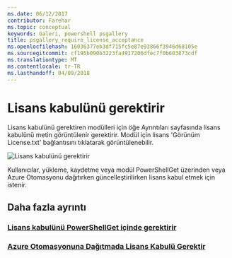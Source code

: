 ```yaml
---
ms.date: 06/12/2017
contributor: Farehar
ms.topic: conceptual
keywords: Galeri, powershell psgallery
title: psgallery_require_license_acceptance
ms.openlocfilehash: 16036377eb3df715fc5e87e93866f3946d68105e
ms.sourcegitcommit: cf195b090b3223fa4917206dfec7f0b603873cdf
ms.translationtype: MT
ms.contentlocale: tr-TR
ms.lasthandoff: 04/09/2018
---
```

<a name="require-license-acceptance"></a>Lisans kabulünü gerektirir
===========================

Lisans kabulünü gerektiren modülleri için öğe Ayrıntıları sayfasında lisans kabulünü metin görüntülenir gerektirir. Modül için lisans 'Görünüm License.txt' bağlantısını tıklatarak görüntülenebilir.

![Lisans kabulünü gerektirir](Images/RequireLicenseAcceptance.png)

Kullanıcılar, yükleme, kaydetme veya modül PowerShellGet üzerinden veya Azure Otomasyonu dağıtırken güncelleştirilirken lisans kabul etmek için istenir.

## <a name="more-details"></a>Daha fazla ayrıntı
### <a name="require-license-acceptance-in-powershellgetpsgetmodulerequirelicenseacceptancemd"></a>[Lisans kabulünü PowerShellGet içinde gerektirir](../psget/module/RequireLicenseAcceptance.md)
### <a name="require-license-acceptance-on-deploy-to-azure-automationpsgallerydeploytoazureautomationrequirelicenseacceptancemd"></a>[Azure Otomasyonuna Dağıtmada Lisans Kabulü Gerektir](psgallery_deploy_to_azure_automation_requireLicenseAcceptance.md)